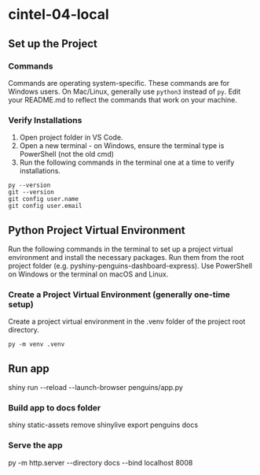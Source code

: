 # cintel-04-local

## Set up the Project

### Commands

Commands are operating system-specific.
These commands are for Windows users.
On Mac/Linux, generally use `python3` instead of `py`.
Edit your README.md to reflect the commands that work on your machine.

### Verify Installations

1. Open project folder in VS Code.
2. Open a new terminal - on Windows, ensure the terminal type is PowerShell (not the old cmd)
3. Run the following commands in the terminal one at a time to verify installations.

```shell
py --version
git --version
git config user.name
git config user.email
```

## Python Project Virtual Environment

Run the following commands in the terminal to set up a project virtual environment and install the necessary packages.
Run them from the root project folder (e.g. pyshiny-penguins-dashboard-express).
Use PowerShell on Windows or the terminal on macOS and Linux.

### Create a Project Virtual Environment (generally one-time setup)

Create a project virtual environment in the .venv folder of the project root directory.

  ```shell
  py -m venv .venv
  ```

## Run app
shiny run --reload --launch-browser penguins/app.py

### Build app to docs folder
shiny static-assets remove
shinylive export penguins docs

### Serve the app
py -m http.server --directory docs --bind localhost 8008